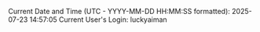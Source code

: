 Current Date and Time (UTC - YYYY-MM-DD HH:MM:SS formatted): 2025-07-23 14:57:05
Current User's Login: luckyaiman
